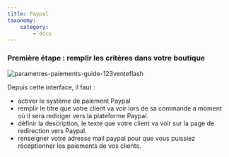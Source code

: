 ```yaml
---
title: Paypal
taxonomy:
    category:
        - docs
---
```


### Première étape : remplir les critères dans votre boutique

![parametres-paiements-guide-123venteflash](media/15961817825641/parametres-paiements-guide-123venteflash.png)

Depuis cette interface, il faut : 
- activer le système de paiement Paypal
- remplir le titre  que votre client va voir lors de sa commande a moment où il sera rediriger vers la plateforme Paypal. 
- définir la description, le texte que votre client va voir sur la page de redirection vers Paypal. 
- renseigner votre adresse mail paypal pour que vous puissiez réceptionner les paiements de vos clients. 